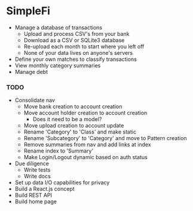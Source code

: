 # SimpleFi

- Manage a database of transactions
  - Upload and process CSV's from your bank
  - Download as a CSV or SQLite3 database
  - Re-upload each month to start where you left off
  - None of your data lives on anyone's servers
- Define your own matches to classify transactions
- View monthly category summaries
- Manage debt

### TODO

- Consolidate nav
    - Move bank creation to account creation
    - Move account holder creation to account creation
        - Does it need to be a model?
    - Move upload creation to account update
    - Rename 'Category' to 'Class' and make static
    - Rename 'Subcategory' to 'Category' and move to Pattern creation
    - Remove summaries from nav and add links at index
    - Rename index to 'Summary'
    - Make Login/Logout dynamic based on auth status
- Due diligence
    - Write tests
    - Write docs
- Set up data I/O capabilities for privacy
- Build a React.js concept
- Build REST API
- Build home page
